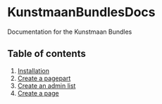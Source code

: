 KunstmaanBundlesDocs
====================

Documentation for the Kunstmaan Bundles

Table of contents
-----------------
1. [Installation](https://github.com/Kunstmaan/KunstmaanBundlesDocs/blob/master/Installation.md)
2. [Create a pagepart](https://github.com/Kunstmaan/KunstmaanBundlesDocs/blob/master/CreatingAPagePart.md)
3. [Create an admin list](https://github.com/Kunstmaan/KunstmaanBundlesDocs/blob/master/CreatingAnAdminList.md)
4. [Create a page](https://github.com/Kunstmaan/KunstmaanBundlesDocs/blob/master/CreatingAPage.md)
